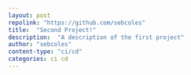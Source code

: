 ```yaml
---
layout: post
repolink: "https://github.com/sebcoles"
title:  "Second Project!"
description:  "A description of the first project"
author: "sebcoles"
content-type: "ci/cd"
categories: ci cd
---
```

